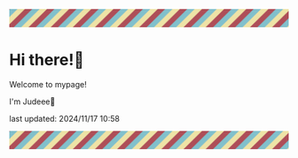 <!-- Header image -->
<img src="./pokemon/pokemon_16.png" width="1000">

# Hi there!👋

Welcome to mypage!

I'm Judeee🐷

last updated: 2024/11/17 10:58

<!-- Footer image -->
<img src="./pokemon/pokemon_16.png" width="1000">

